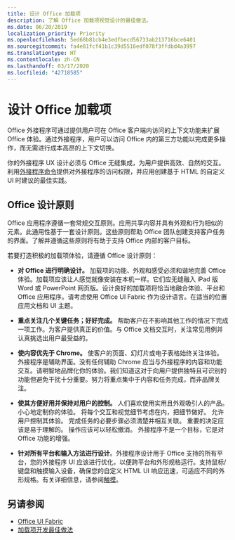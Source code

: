 ```yaml
---
title: 设计 Office 加载项
description: 了解 Office 加载项视觉设计的最佳做法。
ms.date: 06/20/2019
localization_priority: Priority
ms.openlocfilehash: 5ed68b81cb4e3edfbecd56733ab213716bce6401
ms.sourcegitcommit: fa4e81fcf41b1c39d5516edf078f3ffdbd4a3997
ms.translationtype: HT
ms.contentlocale: zh-CN
ms.lasthandoff: 03/17/2020
ms.locfileid: "42718585"
---
```

# <a name="design-office-add-ins"></a>设计 Office 加载项

Office 外接程序可通过提供用户可在 Office 客户端内访问的上下文功能来扩展 Office 体验。通过外接程序，用户可以访问 Office 内的第三方功能以完成更多操作，而无需进行成本高昂的上下文切换。 

你的外接程序 UX 设计必须与 Office 无缝集成，为用户提供高效、自然的交互。利用[外接程序命令](add-in-commands.md)提供对外接程序的访问权限，并应用创建基于 HTML 的自定义 UI 时建议的最佳实践。

## <a name="office-design-principles"></a>Office 设计原则

Office 应用程序遵循一套常规交互原则。应用共享内容并具有外观和行为相似的元素。此通用性基于一套设计原则。这些原则帮助 Office 团队创建支持客户任务的界面。了解并遵循这些原则将有助于支持 Office 内部的客户目标。

若要打造积极的加载项体验，请遵循 Office 设计原则：

- **对 Office 进行明确设计。** 加载项的功能、外观和感受必须和谐地完善 Office 体验。加载项应该让人感觉就像安装在本机一样。它们应无缝融入 iPad 版 Word 或 PowerPoint 网页版。设计良好的加载项将恰当地融合体验、平台和 Office 应用程序。请考虑使用 Office UI Fabric 作为设计语言。在适当的位置应用文档和 UI 主题。

- **重点关注几个关键任务；好好完成。** 帮助客户在不影响其他工作的情况下完成一项工作。为客户提供真正的价值。与 Office 文档交互时，关注常见用例并认真挑选出用户最受益的。

- **使内容优先于 Chrome。** 使客户的页面、幻灯片或电子表格始终关注体验。外接程序是辅助界面。没有任何辅助 Chrome 应当与外接程序的内容和功能交互。请明智地品牌化你的体验。我们知道这对于向用户提供独特且可识别的功能但避免干扰十分重要。努力将重点集中于内容和任务完成，而非品牌关注。

- **使其方便好用并保持对用户的控制。** 人们喜欢使用实用且外观吸引人的产品。 小心地定制你的体验。 将每个交互和视觉细节考虑在内，把细节做好。 允许用户控制其体验。 完成任务的必要步骤必须清楚并相互关联。 重要的决定应该是易于理解的。 操作应该可以轻松撤消。 外接程序不是一个目标，它是对 Office 功能的增强。

- **针对所有平台和输入方法进行设计**。外接程序设计用于 Office 支持的所有平台，您的外接程序 UI 应该进行优化，以便跨平台和外形规格运行。支持鼠标/键盘和触摸输入设备，确保您的自定义 HTML UI 响应迅速，可适应不同的外形规格。有关详细信息，请参阅[触摸](../concepts/add-in-development-best-practices.md#optimize-for-touch)。 

## <a name="see-also"></a>另请参阅
- [Office UI Fabric](https://developer.microsoft.com/fabric) 
- [加载项开发最佳做法](../concepts/add-in-development-best-practices.md)

